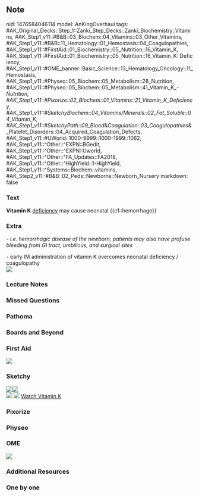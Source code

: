 ## Note
nid: 1476584046114
model: AnKingOverhaul
tags: #AK_Original_Decks::Step_1::Zanki_Step_Decks::Zanki_Biochemistry::Vitamins, #AK_Step1_v11::#B&B::03_Biochem::04_Vitamins::03_Other_Vitamins, #AK_Step1_v11::#B&B::11_Hematology::01_Hemostasis::04_Coagulopathies, #AK_Step1_v11::#FirstAid::01_Biochemistry::05_Nutrition::16_Vitamin_K, #AK_Step1_v11::#FirstAid::01_Biochemistry::05_Nutrition::16_Vitamin_K::Deficiency, #AK_Step1_v11::#OME_banner::Basic_Science::13_Hematology_Oncology::11_Hemostasis, #AK_Step1_v11::#Physeo::05_Biochem::05_Metabolism::28_Nutrition, #AK_Step1_v11::#Physeo::05_Biochem::05_Metabolism::41_Vitamin_K_-_Nutrition, #AK_Step1_v11::#Pixorize::02_Biochem::01_Vitamins::21_Vitamin_K_Deficiency, #AK_Step1_v11::#SketchyBiochem::04_Vitamins/Minerals::02_Fat_Soluble::04_Vitamin_K, #AK_Step1_v11::#SketchyPath::09_Blood_&_Coagulation::03_Coagulopathies_&_Platelet_Disorders::04_Acquired_Coagulation_Defects, #AK_Step1_v11::#UWorld::1000-9999::1000-1999::1062, #AK_Step1_v11::^Other::^EXPN::BGedit, #AK_Step1_v11::^Other::^EXPN::Uworld, #AK_Step1_v11::^Other::^FA_Updates::FA2018, #AK_Step1_v11::^Other::^HighYield::1-HighYield, #AK_Step1_v11::^Systems::Biochem::vitamins, #AK_Step2_v11::#B&B::02_Peds::Newborns::Newborn_Nursery
markdown: false

### Text
<div>
  <div>
    <div>
      <b>Vitamin K</b> <u>deficiency</u> may cause neonatal
      {{c1::hemorrhage}}
    </div>
  </div>
</div>

### Extra
<i>- i.e. hemorrhagic disease of the newborn; patients may also
have profuse bleeding from GI tract, umbilicus, and surgical
sites</i>
<div>
  - early IM administration of vitamin K overcomes neonatal
  deficiency / coagulopathy
</div>
<div><img src="paste-42563125903361%20(1).jpg"></div>

### Lecture Notes


### Missed Questions


### Pathoma


### Boards and Beyond


### First Aid
<img src="tmpfcGiDW.png">

### Sketchy
<div><img src="K%20newborn%20bleed_1566160514431.jpg" class=
"resizer"><img src="Zoverall%20picture%20(76)_1566160514431.JPG"
class="resizer"></div><img src=
"Screen%20Shot%202021-02-01%20at%2009.27.24.jpg"> <img src=
"Screen%20Shot%202021-02-01%20at%2009.27.43.jpg"> <a href=
"https://dashboard.sketchy.com/study/medical/courses/medical-biochemistry/units/medical-biochemistry-vitamins-minerals/videos/medical-biochemistry-vitamins-and-minerals-fat-soluble-vitamins-vitamin-k?utm_source=anki&utm_medium=partnership&utm_campaign=february_update&utm_content=medical">
Watch Vitamin K</a>

### Pixorize


### Physeo


### OME
<div class="ome-widget">
  <a href=
  "https://onlinemeded.org/spa/heme-onc/hemostasis/acquire?ref=anki">
  <img src="_OME_AnkiFlashcards_Lesson_6.png"></a>
</div>

### Additional Resources


### One by one


